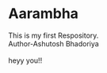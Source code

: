 # Aarambha<br>
This is my first Respository.<br>
Author-Ashutosh Bhadoriya<br><br>
heyy you!!<br><br>
